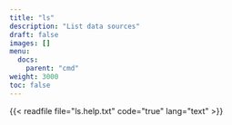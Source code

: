 ```yaml
---
title: "ls"
description: "List data sources"
draft: false
images: []
menu:
  docs:
    parent: "cmd"
weight: 3000
toc: false
---
```


{{< readfile file="ls.help.txt" code="true" lang="text" >}}

